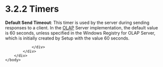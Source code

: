 <html dir="LTR" xmlns:mshelp="http://msdn.microsoft.com/mshelp" xmlns:ddue="http://ddue.schemas.microsoft.com/authoring/2003/5" xmlns:xlink="http://www.w3.org/1999/xlink" xmlns:tool="http://www.microsoft.com/tooltip">
    <head>
        <meta http-equiv="Content-Type" content="text/html; CHARSET=utf-8"></meta>
        <meta name="save" content="history"></meta>
        <title>3.2.2 Timers</title>
        <xml>
            <mshelp:toctitle title="3.2.2 Timers"></mshelp:toctitle>
            <mshelp:rltitle title="[MS-SSAS8]: Timers"></mshelp:rltitle>
            <mshelp:keyword index="A" term="069a5d79-526a-4344-9f6f-0fd6ca8f74a3"></mshelp:keyword>
            <mshelp:attr name="DCSext.ContentType" value="open specification"></mshelp:attr>
            <mshelp:attr name="AssetID" value="069a5d79-526a-4344-9f6f-0fd6ca8f74a3"></mshelp:attr>
            <mshelp:attr name="TopicType" value="kbRef"></mshelp:attr>
            <mshelp:attr name="DCSext.Title" value="[MS-SSAS8]: Timers" />
        </xml>
    </head>
    <body>
        <div id="header">
            <h1 class="heading">3.2.2 Timers</h1>
        </div>
        <div id="mainSection">
            <div id="mainBody">
                <div id="allHistory" class="saveHistory"></div>
                <div id="sectionSection0" class="section" name="collapseableSection">
                    

<p><b>Default Send Timeout</b>: This timer is used by
the server during sending responses to a client. In the <a href="c527450b-f5bd-424b-8c98-ba6365288f35.md#gt_055c223a-52f1-4d41-b95b-d7c60eaa388f">OLAP</a> Server implementation,
the default value is 60 seconds, unless specified in the Windows Registry for
OLAP Server, which is initially created by Setup with the value 60 seconds.</p>


                </div>
            </div>
        </div>
    </body>
</html>